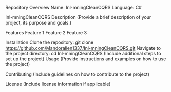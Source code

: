 Repository Overview
Name: Inl-mningCleanCQRS
Language: C#


Inl-mningCleanCQRS
Description
(Provide a brief description of your project, its purpose and goals.)

Features
Feature 1
Feature 2
Feature 3

Installation
Clone the repository: git clone https://github.com/Mandorallen1337/Inl-mningCleanCQRS.git
Navigate to the project directory: cd Inl-mningCleanCQRS
(Include additional steps to set up the project)
Usage
(Provide instructions and examples on how to use the project)

Contributing
(Include guidelines on how to contribute to the project)

License
(Include license information if applicable)

